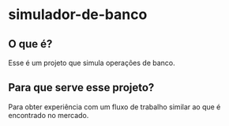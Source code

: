 # simulador-de-banco

## O que é?

Esse é um projeto que simula operações de banco.

## Para que serve esse projeto?

Para obter experiência com um fluxo de trabalho similar ao que é encontrado
no mercado.

